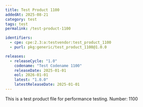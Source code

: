 ```yaml
---
title: Test Product 1100
addedAt: 2025-08-21
category: test
tags: test
permalink: /test-product-1100

identifiers:
  - cpe: cpe:2.3:a:testvendor:test_product_1100
  - purl: pkg:generic/test_product_1100@1.0.0

releases:
  - releaseCycle: "1.0"
    codename: "Test Codename 1100"
    releaseDate: 2025-01-01
    eol: 2026-01-01
    latest: "1.0.0"
    latestReleaseDate: 2025-01-01
---
```


This is a test product file for performance testing. Number: 1100
